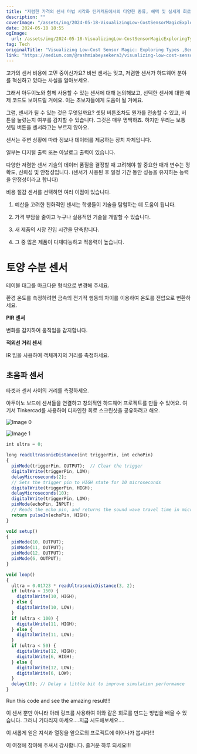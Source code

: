 ```yaml
---
title: "저렴한 가격의 센서 마법 시각화 틴커캐드에서의 다양한 종류, 혜택 및 실세계 회로 탐구"
description: ""
coverImage: "/assets/img/2024-05-18-VisualizingLow-CostSensorMagicExploringTypesBenefitsandReal-worldCircuitsinTinkercad_0.png"
date: 2024-05-18 18:55
ogImage:
  url: /assets/img/2024-05-18-VisualizingLow-CostSensorMagicExploringTypesBenefitsandReal-worldCircuitsinTinkercad_0.png
tag: Tech
originalTitle: "Visualizing Low-Cost Sensor Magic: Exploring Types ,Benefits and Real-world Circuits in Tinkercad"
link: "https://medium.com/@rashmiabeysekera3/visualizing-low-cost-sensor-magic-exploring-types-benefits-and-real-world-circuits-in-tinkercad-a8026c16e315"
---
```


고가의 센서 비용에 고민 중이신가요? 비싼 센서는 잊고, 저렴한 센서가 하드웨어 분야를 혁신하고 있다는 사실을 알아보세요.

그래서 아두이노와 함께 사용할 수 있는 센서에 대해 논의해보고, 선택한 센서에 대한 예제 코드도 보여드릴 거에요. 이는 초보자들에게 도움이 될 거예요.

그럼, 센서가 될 수 있는 것은 무엇일까요? 셋팅 버튼조차도 뭔가를 전송할 수 있고, 버튼을 눌렀는지 여부를 감지할 수 있습니다. 그것은 매우 명백하죠. 하지만 우리는 보통 셋팅 버튼을 센서라고는 부르지 않아요.

센서는 주변 상황에 따라 정보나 데이터를 제공하는 장치 자체입니다.

<div class="content-ad"></div>

일부는 디지털 출력 또는 아날로그 출력이 있습니다.

다양한 저렴한 센서 기술의 데이터 품질을 결정할 때 고려해야 할 중요한 매개 변수는 정확도, 신뢰성 및 안정성입니다. (센서가 사용된 후 일정 기간 동안 성능을 유지하는 능력을 안정성이라고 합니다)

비용 절감 센서를 선택하면 여러 이점이 있습니다.

1. 예산을 고려한 친화적인 센서는 학생들이 기술을 탐험하는 데 도움이 됩니다.

<div class="content-ad"></div>

2. 가격 부담을 줄이고 누구나 실용적인 기술을 개발할 수 있습니다.

3. 새 제품의 시장 진입 시간을 단축합니다.

4. 그 중 많은 제품이 다재다능하고 적응력이 높습니다.

# 토양 수분 센서

<div class="content-ad"></div>

테이블 태그를 마크다운 형식으로 변경해 주세요.

<div class="content-ad"></div>

환경 온도를 측정하려면 금속의 전기적 행동의 차이를 이용하여 온도를 전압으로 변환하세요.

**PIR 센서**

변화를 감지하여 움직임을 감지합니다.

**적외선 거리 센서**

<div class="content-ad"></div>

IR 빔을 사용하여 객체까지의 거리를 측정하세요.

## 초음파 센서

타겟과 센서 사이의 거리를 측정하세요.

아두이노 보드에 센서들을 연결하고 창의적인 하드웨어 프로젝트를 만들 수 있어요. 여기서 Tinkercad를 사용하여 디자인한 회로 스크린샷을 공유하려고 해요.

<div class="content-ad"></div>

![Image 0](/assets/img/2024-05-18-VisualizingLow-CostSensorMagicExploringTypesBenefitsandReal-worldCircuitsinTinkercad_0.png)

![Image 1](/assets/img/2024-05-18-VisualizingLow-CostSensorMagicExploringTypesBenefitsandReal-worldCircuitsinTinkercad_1.png)

```js
int ultra = 0;

long readUltrasonicDistance(int triggerPin, int echoPin)
{
  pinMode(triggerPin, OUTPUT);  // Clear the trigger
  digitalWrite(triggerPin, LOW);
  delayMicroseconds(2);
  // Sets the trigger pin to HIGH state for 10 microseconds
  digitalWrite(triggerPin, HIGH);
  delayMicroseconds(10);
  digitalWrite(triggerPin, LOW);
  pinMode(echoPin, INPUT);
  // Reads the echo pin, and returns the sound wave travel time in microseconds
  return pulseIn(echoPin, HIGH);
}

void setup()
{
  pinMode(10, OUTPUT);
  pinMode(11, OUTPUT);
  pinMode(12, OUTPUT);
  pinMode(6, OUTPUT);
}

void loop()
{
  ultra = 0.01723 * readUltrasonicDistance(3, 2);
  if (ultra < 150) {
    digitalWrite(10, HIGH);
  } else {
    digitalWrite(10, LOW);
  }
  if (ultra < 100) {
    digitalWrite(11, HIGH);
  } else {
    digitalWrite(11, LOW);
  }
  if (ultra < 50) {
    digitalWrite(12, HIGH);
    digitalWrite(6, HIGH);
  } else {
    digitalWrite(12, LOW);
    digitalWrite(6, LOW);
  }
  delay(10); // Delay a little bit to improve simulation performance
}

```

Run this code and see the amazing result!!!

<div class="content-ad"></div>

이 센서 뿐만 아니라 아래 링크를 사용하여 이와 같은 회로를 만드는 방법을 배울 수 있습니다. 그러니 기다리지 마세요....지금 시도해보세요....

이 새롭게 얻은 지식과 열정을 앞으로의 프로젝트에 이어나가 봅시다!!!

이 여정에 참여해 주셔서 감사합니다. 즐거운 하루 되세요!!!

